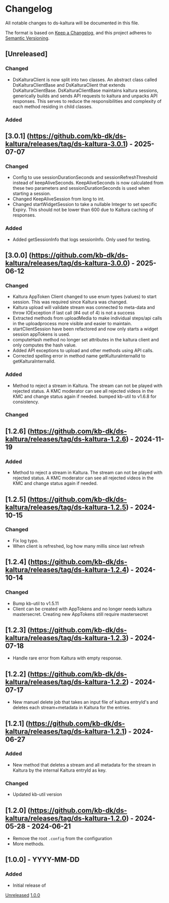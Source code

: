 # Changelog
All notable changes to ds-kaltura will be documented in this file.

The format is based on [Keep a Changelog](https://keepachangelog.com/en/1.0.0/),
and this project adheres to [Semantic Versioning](https://semver.org/spec/v2.0.0.html).

## [Unreleased]

### Changed
- DsKalturaClient is now split into two classes. An abstract class called DsKalturaClientBase and DsKalturaClient 
  that extends DsKalturaClientBase. DsKalturaClientBase maintains kaltura sessions, generically builds and sends API 
  requests to kaltura and unpacks API responses. This serves to reduce the responsibilities and complexity of each 
  method residing in child classes.

### Added

## [3.0.1] (https://github.com/kb-dk/ds-kaltura/releases/tag/ds-kaltura-3.0.1) - 2025-07-07
### Changed
- Config to use sessionDurationSeconds and sessionRefreshThreshold instead of keepAliveSeconds. 
  KeepAliveSeconds is now calculated from these two parameters and sessionDurationSeconds is used when starting a 
  session.
- Changed KeepAliveSession from long to int.
- Changed startWidgetSession to take a nullable Integer to set specific Expiry. This should not be lower than 600 
  due to Kaltura caching of responses.  

### Added
- Added getSessionInfo that logs sessionInfo. Only used for testing.


## [3.0.0] (https://github.com/kb-dk/ds-kaltura/releases/tag/ds-kaltura-3.0.0) - 2025-06-12
### Changed
- Kaltura AppToken Client changed to use enum types (values) to start session. This was required since Kaltura was changed.
- Kaltura upload will validate stream was connected to meta-data and throw IOException if last call (#4 out of 4) is not a success
- Extracted methods from uploadMedia to make individual steps/api calls in the uploadprocess more visible and easier
    to maintain.
- startClientSession have been refactored and now only starts a widget session appTokens is used.
- computeHash method no longer set attributes in the kaltura client and only computes the hash value.
- Added API exceptions to upload and other methods using API calls.
- Corrected spelling error in method name getKulturaInternalId to getKalturaInternalId.

### Added
- Method to reject a stream in Kaltura. The stream can not be played with rejected status. A KMC moderator can
see all rejected videos in the KMC and change status again if needed.
bumped kb-util to v1.6.8  for consistency.

### Changed

## [1.2.6] (https://github.com/kb-dk/ds-kaltura/releases/tag/ds-kaltura-1.2.6) - 2024-11-19
### Added
- Method to reject a stream in Kaltura. The stream can not be played with rejected status. A KMC moderator can
see all rejected videos in the KMC and change status again if needed.

## [1.2.5] (https://github.com/kb-dk/ds-kaltura/releases/tag/ds-kaltura-1.2.5) - 2024-10-15
### Changed
- Fix log typo. 
- When client is refreshed, log how many millis since last refresh 

## [1.2.4] (https://github.com/kb-dk/ds-kaltura/releases/tag/ds-kaltura-1.2.4) - 2024-10-14
### Changed
- Bump kb-util to v1.5.11
- Client can be created with AppTokens and no longer needs kaltura mastersecret. Creating new AppTokens still require mastersecret

## [1.2.3] (https://github.com/kb-dk/ds-kaltura/releases/tag/ds-kaltura-1.2.3) - 2024-07-18
- Handle rare error from Kaltura with empty response.

## [1.2.2] (https://github.com/kb-dk/ds-kaltura/releases/tag/ds-kaltura-1.2.2) - 2024-07-17
- New manuel delete job that takes an input file of kaltura entryId's and deletes each stream+metadata in Kaltura for the entries.

## [1.2.1] (https://github.com/kb-dk/ds-kaltura/releases/tag/ds-kaltura-1.2.1) - 2024-06-27
### Added
- New method that deletes a stream and all metadata for the stream in Kaltura by the internal Kaltura entryId as key.

### Changed
- Updated kb-util version


## [1.2.0] (https://github.com/kb-dk/ds-kaltura/releases/tag/ds-kaltura-1.2.0) - 2024-05-28 - 2024-06-21
- Remove the root `.config` from the configuration
- More methods.

## [1.0.0] - YYYY-MM-DD
### Added

- Initial release of <project>


[Unreleased](https://github.com/kb-dk/ds-kaltura/compare/v1.0.0...HEAD)
[1.0.0](https://github.com/kb-dk/ds-kaltura/releases/tag/v1.0.0)
